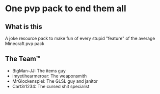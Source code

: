 # One pvp pack to end them all

## What is this
A joke resource pack to make fun of every stupid "feature" of the average Minecraft pvp pack

## The Team:tm:
- BigMan-JJ: The items guy
- imyetihearmeroar: The weaponsmith
- MrGlockenspiel: The GLSL guy and janitor
- Cart3r1234: The cursed shit specialist
